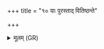 +++
title = "१० याः पुरस्ताद् वितिष्ठन्ते"

+++
<details><summary>मूलम् (GR)</summary>

याः पुरस्ताद् वितिष्ठन्ते  
गावः प्रव्राजिनीर् इव ।  
अमृतस्येव वा अस्य्  
अथो हास्य् अरुन्धती ॥
</details>